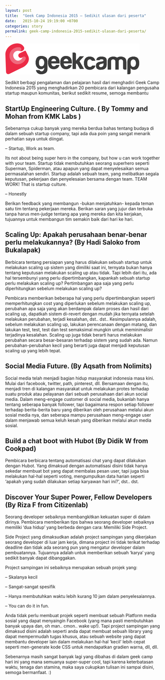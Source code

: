 ```yaml
---
layout: post
title:  "Geek Camp Indonesia 2015 – Sedikit ulasan dari peserta"
date:   2015-10-24 19:19:00 +0700
categories: story
permalink: geek-camp-indonesia-2015-sedikit-ulasan-dari-peserta/
---
```


![Geek Camp 2015](/images/geek-camp.png)

Sedikit berbagi pengalaman dan pelajaran hasil dari menghadiri Geek Camp Indonesia 2015 yang menghadirkan 20 pembicara dari kalangan pengusaha startup maupun komunitas, berikut sedikit resume, semoga membantu

## StartUp Engineering Culture. ( By Tommy and Mohan from KMK Labs )

Sebenarnya cukup banyak yang mereka berdua bahas tentang budaya di dalam sebuah startup company, tapi ada dua poin yang sangat menarik perhatian saya untuk diingat.

– Startup, Work as team.

Its not about being super hero in the company, but how u can work together with your team. Startup tidak membutuhkan seorang superhero seperti Superman, Spiderman, atau apapun yang dapat menyelesaikan semua permasalahan sendiri. Startup adalah sebuah team, yang melibatkan segala keputusan, pekerjaan dan penyelesaian bersama dengan team. TEAM WORK! That is startup culture.

– Honestly

Berikan feedback yang membangun -bukan menjatuhkan- kepada teman satu tim tentang pekerjaan mereka. Berikan saran yang jujur dan terbuka tanpa harus men-judge tentang apa yang mereka dan kita kerjakan, tujuannya untuk membangun tim semakin baik dari hari ke hari.

## Scaling Up: Apakah perusahaan benar-benar perlu melakukannya? (By Hadi Saloko from Bukalapak)

Berbicara tentang persiapan yang harus dilakukan sebuah startup untuk melakukan scaling up sistem yang dimiliki saat ini, ternyata bukan hanya tentang keputusan melakukan scaling up atau tidak. Tapi lebih dari itu, ada hal tersembunyi yang perlu dipertimbangkan, kapankah sebuah startup perlu melakukan scaling up? Pertimbangan apa saja yang perlu diperhitungkan sebelum melakukan scaling up?

Pembicara memberikan beberapa hal yang perlu dipertimbangkan seperti memperhitungkan cost yang diperlukan sebelum melakukan scaling up, perubahan apa saja yang akan berdampak dalam proses dan hasil dari scaling up, dapatkah sistem di-revert dengan mudah jika ternyata setelah melakukan perubahan, terjadi kesalahan, dst.. dst.. Kesimpulannya adalah, sebelum melakukan scaling up, lakukan perencanaan dengan matang, dan lakukan test, test, test dan test semaksimal mungkin untuk meminimalisir terjadinya kesalahan. Scaling up juga tidak berarti harus melakukan perubahan secara besar-besaran terhadap sistem yang sudah ada. Namun perubahan-perubahan kecil yang berarti juga dapat menjadi keputusan scaling up yang lebih tepat.

## Social Media Future. (By Aqsath from Nolimits)

Social media telah menjadi bagian hidup masyarakat indonesia masa kini. Mulai dari facebook, twitter, path, pinterest, dll. Bersamaan dengan itu, menjadi tren di kalangan masyarakat untuk melakukan protes terhadap suatu produk atau pelayanan dari sebuah perusahaan dari akun social media. Dalam meng-engage customer di social media, bukanlah hanya tentang seberapa banyak follower, tapi bagaimana respon setiap follower terhadap berita-berita baru yang diberikan oleh perusahaan melalui akun sosial media nya, dan seberapa mampu perusahaan meng-engage user dalam menjawab semua keluh kesah yang diberikan melalui akun media sosial.

## Build a chat boot with Hubot (By Didik W from Cookpad)

Pembicara berbicara tentang automatisasi chat yang dapat dilakukan dengan Hubot. Yang dimaksud dengan automatisasi disini tidak hanya sekedar membuat bot yang dapat membalas pesan user, tapi juga bisa melakukan hal-hal seperti voting, mengumpulkan data harian seperti ‘apakah yang sudah dilakukan setiap karyawan hari ini?’, dst.. dst.

## Discover Your Super Power, Fellow Developers (By Riza F from Citizenlab)

Seorang developer sebaiknya membangkitkan kekuatan super di dalam dirinya. Pembicara memberikan tips bahwa seorang developer sebaiknya memiliki ‘dua hidup’ yang berbeda dengan cara: Memiliki Side Project.

Side Project yang dimaksudkan adalah project sampingan yang dikerjakan seorang developer di luar jam kerja, dimana project ini tidak terikat terhadap deadline dan tidak ada seorang pun yang mengatur developer dalam pembuatannya. Tujuannya adalah untuk memberikan sebuah ‘karya’ yang sedikit banyak dapat dibanggakan.

Project sampingan ini sebaiknya merupakan sebuah projek yang:

– Skalanya kecil

– Sangat-sangat spesifik

– Hanya membutuhkan waktu lebih kurang 10 jam dalam penyelesaiannya.

– You can do it in fun.

Anda tidak perlu membuat projek seperti membuat sebuah Platform media sosial yang dapat menyaingin Facebook (yang mana pasti membutuhkan banyak upaya dan, oh man.. cmon.. wake up!). Tapi project sampingan yang dimaksud disini adalah seperti anda dapat membuat sebuah library yang dapat mempermudah tugas khusus, atau sebuah website yang dapat membantu developer lain dalam melakukan hal-hal ‘kecil’ lebih cepat seperti men-generate kode CSS untuk mendapatkan gradien warna, dll, dll.

Sebenarnya masih sangat banyak lagi yang dibahas di dalam geek camp hari ini yang mana semuanya super-super cool, tapi karena keterbatasan waktu, tenaga dan stamina, maka saya cukupkan tulisan ini sampai disini, semoga bermanfaat. :)
